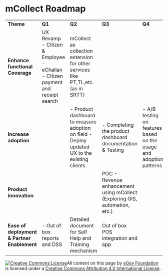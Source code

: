 # mCollect Roadmap

|                                             |                                                                                |                                                                                              |                                                                            |                                                                    |
| ------------------------------------------- | ------------------------------------------------------------------------------ | -------------------------------------------------------------------------------------------- | -------------------------------------------------------------------------- | ------------------------------------------------------------------ |
| **Theme**                                   | **Q1**                                                                         | **Q2**                                                                                       | **Q3**                                                                     | **Q4**                                                             |
| **Enhance functional Coverage**             | UX Revamp - Citizen & Employee - eChallan - CItizen payment and receipt search | mCollect as collection extension for other services like PT,TL,etc. (as in SRTT)             |                                                                            |                                                                    |
| **Increase adoption**                       |                                                                                | - Product dashboard to measure adoption on field - Deploy updated UX to the existing clients | - Completing the product dashboard documentation & Testing                 | - A/B testing on features based on the usage and adoption patterns |
| **Product innovation**                      |                                                                                |                                                                                              | POC - Revenue enhancement using mCollect (Exploring GIS, automation, etc.) |                                                                    |
| **Ease of deployment & Partner Enablement** | - Out of box reports and DSS                                                   | Detailed document for Self Help and Training mechanism                                       | Out of box POS integration and app                                         |                                                                    |

[![Creative Commons License](https://i.creativecommons.org/l/by/4.0/80x15.png)](http://creativecommons.org/licenses/by/4.0/)All content on this page by [eGov Foundation ](https://egov.org.in/)is licensed under a [Creative Commons Attribution 4.0 International License](http://creativecommons.org/licenses/by/4.0/).
